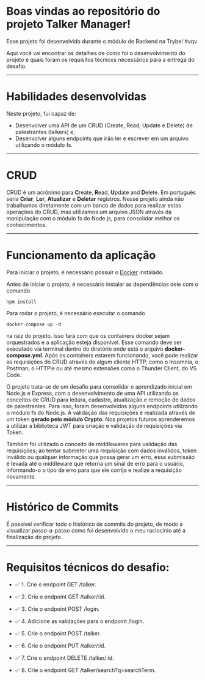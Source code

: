 # Boas vindas ao repositório do projeto <b>Talker Manager</b>!

Esse projeto foi desenvolvido durante o módulo de Backend na Trybe! #vqv 

Aqui você vai encontrar os detalhes de como foi o desenvolvimento do projeto e quais foram os requisitos técnicos necessários para a entrega do desafio.

---

# Habilidades desenvolvidas

Neste projeto, fui capaz de:

- Desenvolver uma API de um CRUD (Create, Read, Update e Delete) de palestrantes (talkers) e;
- Desenvolver alguns endpoints que irão ler e escrever em um arquivo utilizando o módulo fs.

---

# CRUD

CRUD é um acrônimo para **C**reate, **R**ead, **U**pdate and **D**elete. Em português seria **Criar**, **Ler**, **Atualizar** e **Deletar** registros. Nesse projeto ainda não trabalhamos diretamente com um banco de dados para realizar estas operações do CRUD, mas utilizamos um arquivo JSON através da manipulação com o módulo fs do Node.js, para consolidar melhor os conhecimentos.

---

# Funcionamento da aplicação

Para iniciar o projeto, é necessário possuir o [Docker](https://docs.docker.com/engine/install/ubuntu/) instalado.

Antes de iniciar o projeto, é necessário instalar as dependências dele com o comando
```
npm install
```

Para rodar o projeto, é necessário executar o comando
```
docker-compose up -d
```
na raíz do projeto. Isso fará com que os containers docker sejam orquestrados e a aplicação esteja disponível. Esse comando deve ser executado via terminal dentro do diretório onde está o arquivo **docker-compose.yml**. Após os containers estarem funcionando, você pode realizar as requisições do CRUD através de algum cliente HTTP, como o Insomnia, o Postman, o HTTPie ou até mesmo extensões como o Thunder Client, do VS Code.

O projeto trata-se de um desafio para consolidar o aprendizado inicial em Node.js e Express, com o desenvolvimento de uma API utilizando os conceitos de CRUD para leitura, cadastro, atualização e remoção de dados de palestrantes. Para isso, foram desenvolvidos alguns endpoints utilizando o módulo fs do Node.js. A validação das requisições é realizada através de um token **gerado pelo módulo Crypto**. Nos projetos futuros aprenderemos a utilizar a biblioteca JWT para criação e validação de requisições via Token.

Também foi utilizado o conceito de middlewares para validação das requisições; ao tentar submeter uma requisição com dados inválidos, token inválido ou qualquer informação que possa gerar um erro, essa submissão é levada até o middleware que retorna um sinal de erro para o usuário, informando-o o tipo de erro para que ele corrija e realize a requisição novamente.

---

# Histórico de Commits

É possível verificar todo o histórico de commits do projeto, de modo a visualizar passo-a-passo como foi desenvolvido o meu raciocínio até a finalização do projeto.

---

# Requisitos técnicos do desafio:

- ✅ 1. Crie o endpoint GET /talker.

- ✅ 2. Crie o endpoint GET /talker/:id.

- ✅ 3. Crie o endpoint POST /login.

- ✅ 4. Adicione as validações para o endpoint /login.

- ✅ 5. Crie o endpoint POST /talker.

- ✅ 6. Crie o endpoint PUT /talker/:id.

- ✅ 7. Crie o endpoint DELETE /talker/:id.

- ✅ 8. Crie o endpoint GET /talker/search?q=searchTerm.